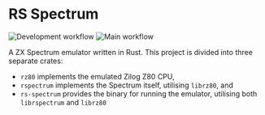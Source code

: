 # RS Spectrum

![Development workflow](https://github.com/nottsknight/rs-spectrum/actions/workflows/rust-develop.yml/badge.svg)
![Main workflow](https://github.com/nottsknight/rs-spectrum/actions/workflows/rust-main.yml/badge.svg)

A ZX Spectrum emulator written in Rust. This project is divided into three
separate crates:
- `rz80` implements the emulated Zilog Z80 CPU,
- `rspectrum` implements the Spectrum itself, utilising `librz80`, and 
- `rs-spectrum` provides the binary for running the emulator, utilising both 
  `librspectrum` and `librz80`

